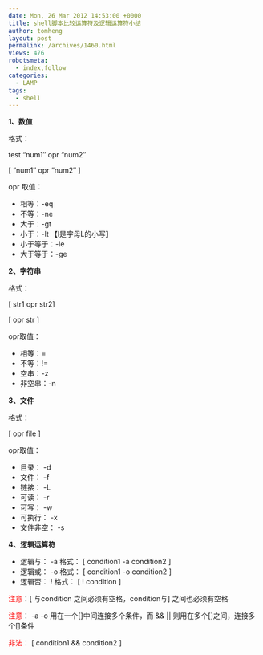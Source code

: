 ```yaml
---
date: Mon, 26 Mar 2012 14:53:00 +0000
title: shell脚本比较运算符及逻辑运算符小结
author: tomheng
layout: post
permalink: /archives/1460.html
views: 476
robotsmeta:
  - index,follow
categories:
  - LAMP
tags:
  - shell
---
```

**1、数值**

格式：

test &#8220;num1&#8243; opr &#8220;num2&#8243;

[ &#8220;num1&#8243; opr &#8220;num2&#8243; ]

opr 取值：

  * 相等：-eq
  * 不等：-ne
  * 大于：-gt
  * 小于：-lt 【l是字母L的小写】
  * 小于等于：-le
  * 大于等于：-ge

**2、字符串**

格式：

[ str1 opr str2]

[ opr str ]

opr取值：

  * 相等：=
  * 不等：!=
  * 空串：-z
  * 非空串：-n

**3、文件**

格式：

[ opr file ]

opr取值：

  * 目录： -d
  * 文件： -f
  * 链接： -L
  * 可读： -r
  * 可写： -w
  * 可执行： -x
  * 文件非空： -s

**4、逻辑运算符**

  * 逻辑与： -a 格式： [ condition1 -a condition2 ]
  * 逻辑或： -o 格式： [ condition1 -o condition2 ]
  * 逻辑否： ! 格式： [ ! condition ]

<span style="color: #ff0000;">注意</span>：[ 与condition 之间必须有空格，condition与] 之间也必须有空格

<span style="color: #ff0000;">注意</span>： -a -o 用在一个[]中间连接多个条件，而 && || 则用在多个[]之间，连接多个[]条件

<span style="color: #ff0000;">非法</span>： [ condition1 && condition2 ]
